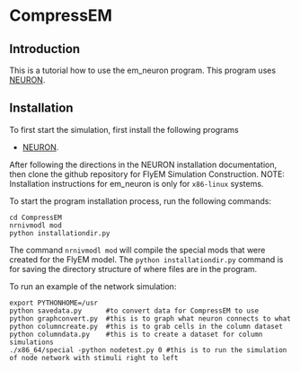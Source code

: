 # CompressEM

## Introduction

This is a tutorial how to use the em_neuron program.  This program uses [NEURON](https://www.neuron.yale.edu/neuron/).

## Installation

To first start the simulation, first install the following programs

* [NEURON](http://neuron.yale.edu/neuron/download/getstd).

After following the directions in the NEURON installation documentation, then clone the github repository for FlyEM Simulation Construction.  NOTE: Installation instructions for em_neuron is only for `x86-linux` systems.  

To start the program installation process, run the following commands:

```
cd CompressEM
nrnivmodl mod
python installationdir.py
```

The command `nrnivmodl mod` will compile the special mods that were created for the FlyEM model.  The `python installationdir.py` command is for saving the directory structure of where files are in the program.   

To run an example of the network simulation:

```
export PYTHONHOME=/usr
python savedata.py      #to convert data for CompressEM to use
python graphconvert.py  #this is to graph what neuron connects to what
python columncreate.py  #this is to grab cells in the column dataset
python columndata.py    #this is to create a dataset for column simulations
./x86_64/special -python nodetest.py 0 #this is to run the simulation of node network with stimuli right to left
```
